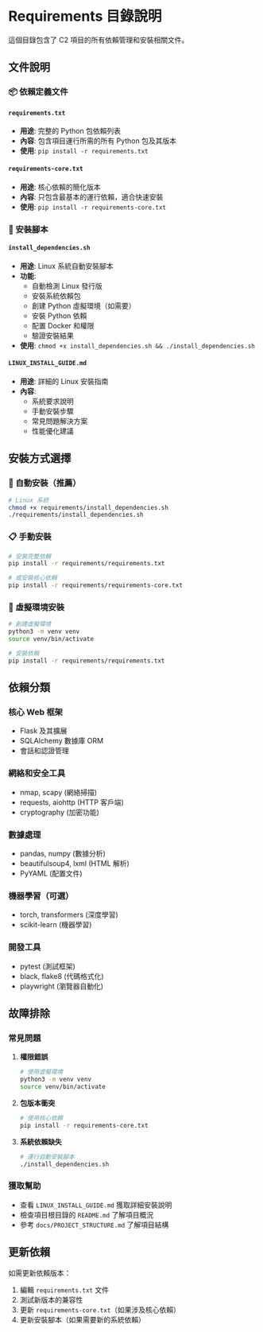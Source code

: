 # Requirements 目錄說明

這個目錄包含了 C2 項目的所有依賴管理和安裝相關文件。

## 文件說明

### 📦 依賴定義文件

#### `requirements.txt`
- **用途**: 完整的 Python 包依賴列表
- **內容**: 包含項目運行所需的所有 Python 包及其版本
- **使用**: `pip install -r requirements.txt`

#### `requirements-core.txt`
- **用途**: 核心依賴的簡化版本
- **內容**: 只包含最基本的運行依賴，適合快速安裝
- **使用**: `pip install -r requirements-core.txt`

### 🚀 安裝腳本

#### `install_dependencies.sh`
- **用途**: Linux 系統自動安裝腳本
- **功能**:
  - 自動檢測 Linux 發行版
  - 安裝系統依賴包
  - 創建 Python 虛擬環境（如需要）
  - 安裝 Python 依賴
  - 配置 Docker 和權限
  - 驗證安裝結果
- **使用**: `chmod +x install_dependencies.sh && ./install_dependencies.sh`

#### `LINUX_INSTALL_GUIDE.md`
- **用途**: 詳細的 Linux 安裝指南
- **內容**: 
  - 系統要求說明
  - 手動安裝步驟
  - 常見問題解決方案
  - 性能優化建議

## 安裝方式選擇

### 🔧 自動安裝（推薦）
```bash
# Linux 系統
chmod +x requirements/install_dependencies.sh
./requirements/install_dependencies.sh
```

### 📋 手動安裝
```bash
# 安裝完整依賴
pip install -r requirements/requirements.txt

# 或安裝核心依賴
pip install -r requirements/requirements-core.txt
```

### 🐳 虛擬環境安裝
```bash
# 創建虛擬環境
python3 -m venv venv
source venv/bin/activate

# 安裝依賴
pip install -r requirements/requirements.txt
```

## 依賴分類

### 核心 Web 框架
- Flask 及其擴展
- SQLAlchemy 數據庫 ORM
- 會話和認證管理

### 網絡和安全工具
- nmap, scapy (網絡掃描)
- requests, aiohttp (HTTP 客戶端)
- cryptography (加密功能)

### 數據處理
- pandas, numpy (數據分析)
- beautifulsoup4, lxml (HTML 解析)
- PyYAML (配置文件)

### 機器學習（可選）
- torch, transformers (深度學習)
- scikit-learn (機器學習)

### 開發工具
- pytest (測試框架)
- black, flake8 (代碼格式化)
- playwright (瀏覽器自動化)

## 故障排除

### 常見問題

1. **權限錯誤**
   ```bash
   # 使用虛擬環境
   python3 -m venv venv
   source venv/bin/activate
   ```

2. **包版本衝突**
   ```bash
   # 使用核心依賴
   pip install -r requirements-core.txt
   ```

3. **系統依賴缺失**
   ```bash
   # 運行自動安裝腳本
   ./install_dependencies.sh
   ```

### 獲取幫助

- 查看 `LINUX_INSTALL_GUIDE.md` 獲取詳細安裝說明
- 檢查項目根目錄的 `README.md` 了解項目概況
- 參考 `docs/PROJECT_STRUCTURE.md` 了解項目結構

## 更新依賴

如需更新依賴版本：

1. 編輯 `requirements.txt` 文件
2. 測試新版本的兼容性
3. 更新 `requirements-core.txt`（如果涉及核心依賴）
4. 更新安裝腳本（如果需要新的系統依賴） 